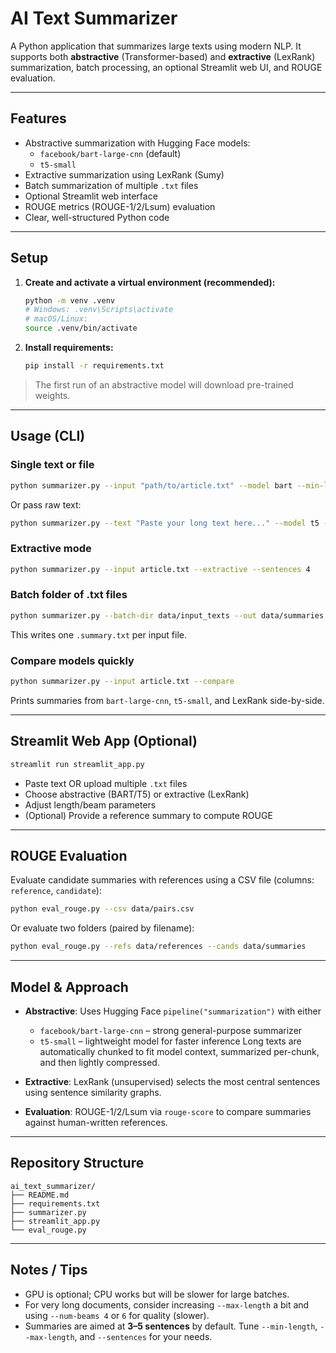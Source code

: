# AI Text Summarizer

A Python application that summarizes large texts using modern NLP. It supports both **abstractive** (Transformer-based) and **extractive** (LexRank) summarization, batch processing, an optional Streamlit web UI, and ROUGE evaluation.

---

## Features

- Abstractive summarization with Hugging Face models:
  - `facebook/bart-large-cnn` (default)
  - `t5-small`
- Extractive summarization using LexRank (Sumy)
- Batch summarization of multiple `.txt` files
- Optional Streamlit web interface
- ROUGE metrics (ROUGE-1/2/Lsum) evaluation
- Clear, well-structured Python code

---

## Setup

1. **Create and activate a virtual environment (recommended):**
   ```bash
   python -m venv .venv
   # Windows: .venv\Scripts\activate
   # macOS/Linux:
   source .venv/bin/activate
   ```

2. **Install requirements:**
   ```bash
   pip install -r requirements.txt
   ```

> The first run of an abstractive model will download pre-trained weights.

---

## Usage (CLI)

### Single text or file
```bash
python summarizer.py --input "path/to/article.txt" --model bart --min-length 60 --max-length 200
```
Or pass raw text:
```bash
python summarizer.py --text "Paste your long text here..." --model t5 --max-length 130
```

### Extractive mode
```bash
python summarizer.py --input article.txt --extractive --sentences 4
```

### Batch folder of .txt files
```bash
python summarizer.py --batch-dir data/input_texts --out data/summaries --model bart --max-length 180
```
This writes one `.summary.txt` per input file.

### Compare models quickly
```bash
python summarizer.py --input article.txt --compare
```
Prints summaries from `bart-large-cnn`, `t5-small`, and LexRank side-by-side.

---

## Streamlit Web App (Optional)
```bash
streamlit run streamlit_app.py
```
- Paste text OR upload multiple `.txt` files
- Choose abstractive (BART/T5) or extractive (LexRank)
- Adjust length/beam parameters
- (Optional) Provide a reference summary to compute ROUGE

---

## ROUGE Evaluation

Evaluate candidate summaries with references using a CSV file (columns: `reference`, `candidate`):
```bash
python eval_rouge.py --csv data/pairs.csv
```

Or evaluate two folders (paired by filename):
```bash
python eval_rouge.py --refs data/references --cands data/summaries
```

---

## Model & Approach

- **Abstractive**: Uses Hugging Face `pipeline("summarization")` with either
  - `facebook/bart-large-cnn` – strong general-purpose summarizer
  - `t5-small` – lightweight model for faster inference
  Long texts are automatically chunked to fit model context, summarized per-chunk, and then lightly compressed.

- **Extractive**: LexRank (unsupervised) selects the most central sentences using sentence similarity graphs.

- **Evaluation**: ROUGE-1/2/Lsum via `rouge-score` to compare summaries against human-written references.

---

## Repository Structure

```text
ai_text_summarizer/
├── README.md
├── requirements.txt
├── summarizer.py
├── streamlit_app.py
└── eval_rouge.py
```

---

## Notes / Tips

- GPU is optional; CPU works but will be slower for large batches.
- For very long documents, consider increasing `--max-length` a bit and using `--num-beams 4` or `6` for quality (slower).
- Summaries are aimed at **3–5 sentences** by default. Tune `--min-length`, `--max-length`, and `--sentences` for your needs.
